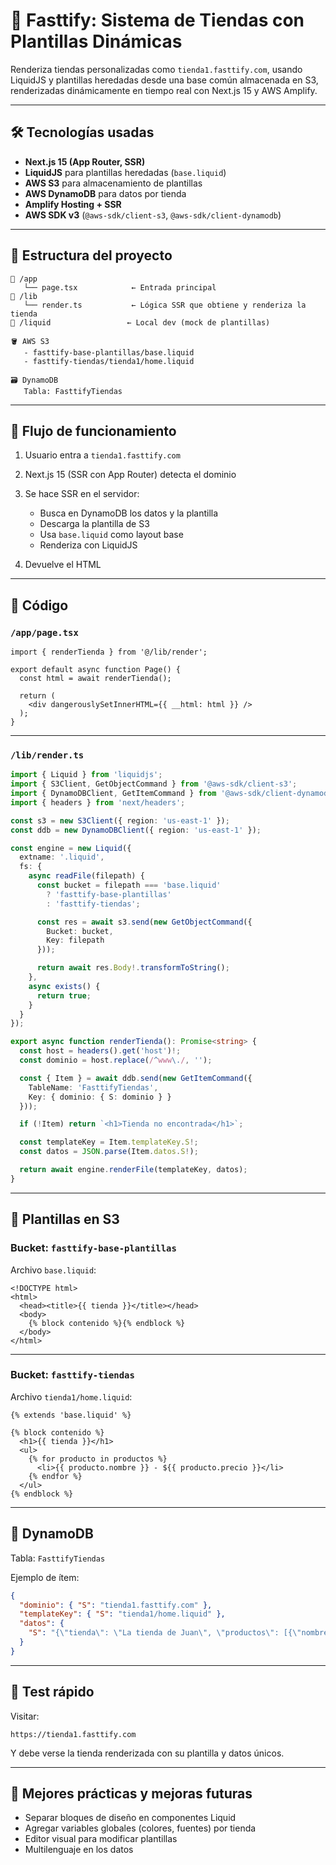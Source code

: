



# 🧪 Fasttify: Sistema de Tiendas con Plantillas Dinámicas

Renderiza tiendas personalizadas como `tienda1.fasttify.com`, usando LiquidJS y plantillas heredadas desde una base común almacenada en S3, renderizadas dinámicamente en tiempo real con Next.js 15 y AWS Amplify.

---

## 🛠 Tecnologías usadas

* **Next.js 15 (App Router, SSR)**
* **LiquidJS** para plantillas heredadas (`base.liquid`)
* **AWS S3** para almacenamiento de plantillas
* **AWS DynamoDB** para datos por tienda
* **Amplify Hosting + SSR**
* **AWS SDK v3** (`@aws-sdk/client-s3`, `@aws-sdk/client-dynamodb`)

---

## 📁 Estructura del proyecto

```
📁 /app
   └── page.tsx            ← Entrada principal
📁 /lib
   └── render.ts           ← Lógica SSR que obtiene y renderiza la tienda
📁 /liquid                 ← Local dev (mock de plantillas)

🪣 AWS S3
   - fasttify-base-plantillas/base.liquid
   - fasttify-tiendas/tienda1/home.liquid

🗃️ DynamoDB
   Tabla: FasttifyTiendas
```

---

## 🔁 Flujo de funcionamiento

1. Usuario entra a `tienda1.fasttify.com`
2. Next.js 15 (SSR con App Router) detecta el dominio
3. Se hace SSR en el servidor:

   * Busca en DynamoDB los datos y la plantilla
   * Descarga la plantilla de S3
   * Usa `base.liquid` como layout base
   * Renderiza con LiquidJS
4. Devuelve el HTML

---

## 🧩 Código

### `/app/page.tsx`

```tsx
import { renderTienda } from '@/lib/render';

export default async function Page() {
  const html = await renderTienda();

  return (
    <div dangerouslySetInnerHTML={{ __html: html }} />
  );
}
```

---

### `/lib/render.ts`

```ts
import { Liquid } from 'liquidjs';
import { S3Client, GetObjectCommand } from '@aws-sdk/client-s3';
import { DynamoDBClient, GetItemCommand } from '@aws-sdk/client-dynamodb';
import { headers } from 'next/headers';

const s3 = new S3Client({ region: 'us-east-1' });
const ddb = new DynamoDBClient({ region: 'us-east-1' });

const engine = new Liquid({
  extname: '.liquid',
  fs: {
    async readFile(filepath) {
      const bucket = filepath === 'base.liquid'
        ? 'fasttify-base-plantillas'
        : 'fasttify-tiendas';

      const res = await s3.send(new GetObjectCommand({
        Bucket: bucket,
        Key: filepath
      }));

      return await res.Body!.transformToString();
    },
    async exists() {
      return true;
    }
  }
});

export async function renderTienda(): Promise<string> {
  const host = headers().get('host')!;
  const dominio = host.replace(/^www\./, '');

  const { Item } = await ddb.send(new GetItemCommand({
    TableName: 'FasttifyTiendas',
    Key: { dominio: { S: dominio } }
  }));

  if (!Item) return `<h1>Tienda no encontrada</h1>`;

  const templateKey = Item.templateKey.S!;
  const datos = JSON.parse(Item.datos.S!);

  return await engine.renderFile(templateKey, datos);
}
```

---

## 🧪 Plantillas en S3

### Bucket: `fasttify-base-plantillas`

Archivo `base.liquid`:

```liquid
<!DOCTYPE html>
<html>
  <head><title>{{ tienda }}</title></head>
  <body>
    {% block contenido %}{% endblock %}
  </body>
</html>
```

---

### Bucket: `fasttify-tiendas`

Archivo `tienda1/home.liquid`:

```liquid
{% extends 'base.liquid' %}

{% block contenido %}
  <h1>{{ tienda }}</h1>
  <ul>
    {% for producto in productos %}
      <li>{{ producto.nombre }} - ${{ producto.precio }}</li>
    {% endfor %}
  </ul>
{% endblock %}
```

---

## 🧠 DynamoDB

Tabla: `FasttifyTiendas`

Ejemplo de ítem:

```json
{
  "dominio": { "S": "tienda1.fasttify.com" },
  "templateKey": { "S": "tienda1/home.liquid" },
  "datos": {
    "S": "{\"tienda\": \"La tienda de Juan\", \"productos\": [{\"nombre\": \"Gorra\", \"precio\": 25000}]}"
  }
}
```

---

## 🧪 Test rápido

Visitar:

```
https://tienda1.fasttify.com
```

Y debe verse la tienda renderizada con su plantilla y datos únicos.

---

## 🚀 Mejores prácticas y mejoras futuras

* Separar bloques de diseño en componentes Liquid
* Agregar variables globales (colores, fuentes) por tienda
* Editor visual para modificar plantillas
* Multilenguaje en los datos




